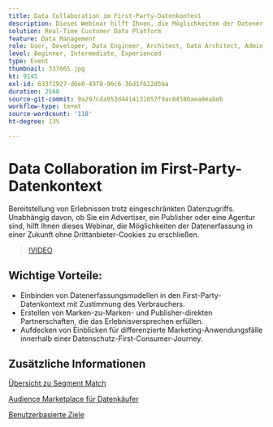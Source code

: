 ```yaml
---
title: Data Collaboration im First-Party-Datenkontext
description: Dieses Webinar hilft Ihnen, die Möglichkeiten der Datenerfassung in einer Zukunft ohne Drittanbieter-Cookies zu erschließen.
solution: Real-Time Customer Data Platform
feature: Data Management
role: User, Developer, Data Engineer, Architect, Data Architect, Admin, Leader
level: Beginner, Intermediate, Experienced
type: Event
thumbnail: 337665.jpg
kt: 9145
exl-id: 633f2927-d6e0-4370-96c6-36d1f612d5ba
duration: 2560
source-git-commit: 9a297cda953d4414131657f9ac84580aea0eabeb
workflow-type: tm+mt
source-wordcount: '118'
ht-degree: 13%

---
```


# Data Collaboration im First-Party-Datenkontext

Bereitstellung von Erlebnissen trotz eingeschränkten Datenzugriffs. Unabhängig davon, ob Sie ein Advertiser, ein Publisher oder eine Agentur sind, hilft Ihnen dieses Webinar, die Möglichkeiten der Datenerfassung in einer Zukunft ohne Drittanbieter-Cookies zu erschließen.

>[!VIDEO](https://video.tv.adobe.com/v/337665/?quality=12&learn=on)

## Wichtige Vorteile:

* Einbinden von Datenerfassungsmodellen in den First-Party-Datenkontext mit Zustimmung des Verbrauchers.
* Erstellen von Marken-zu-Marken- und Publisher-direkten Partnerschaften, die das Erlebnisversprechen erfüllen.
* Aufdecken von Einblicken für differenzierte Marketing-Anwendungsfälle innerhalb einer Datenschutz-First-Consumer-Journey.

## Zusätzliche Informationen

[Übersicht zu Segment Match](https://experienceleague.adobe.com/docs/experience-platform/segmentation/ui/segment-match.html?lang=de)

[Audience Marketplace für Datenkäufer](https://experienceleague.adobe.com/docs/audience-manager/user-guide/features/audience-marketplace/audience-marketplace-for-data-buyers/marketplace-data-buyers.html?lang=de)

[Benutzerbasierte Ziele](https://experienceleague.adobe.com/docs/audience-manager/user-guide/features/destinations/people-based/people-based-destinations-overview.html?lang=de)
